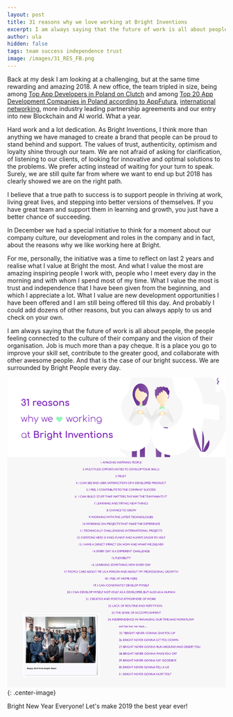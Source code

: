 ```yaml
---
layout: post
title: 31 reasons why we love working at Bright Inventions 
excerpt: I am always saying that the future of work is all about people, the people feeling connected to the culture of their company and the vision of their organisation.  Job is much more than a pay cheque. It is a place you go to improve your skill set, contribute to the greater good, and collaborate with other awesome people. And that is the case of our bright success. We are surrounded by Bright People every day.
author: ula
hidden: false
tags: team success independence trust
image: /images/31_RES_FB.png
---
```

Back at my desk I am looking at a challenging, but at the same time rewarding and amazing 2018.  A new office, the team tripled in size, being among [Top App Developers in Poland on Clutch](https://brightinventions.pl/blog/Bright-Inventions-Remains-A-Top-Developer-In-Poland/) and among [Top 20 App Development Companies in Poland according to AppFutura](https://www.appfutura.com/blog/top-20-mobile-app-development-companies-in-poland-november-2018/), [international networking](https://brightinventions.pl/blog/bright-networking-time/), more industry leading partnership agreements and our entry into new Blockchain and AI world. What a year.

Hard work and a lot dedication. As Bright Inventions, I think more than anything we have managed to create a brand that people can be proud to stand behind and support. The values of trust, authenticity, optimism and loyalty shine through our team. We are not afraid of asking for clarification, of listening to our clients, of looking for innovative and optimal solutions to the problems. We prefer acting instead of waiting for your turn to speak. Surely, we are still quite far from where we want to end up but 2018 has clearly showed we are on the right path.

I believe that a true path to success is to support people in thriving at work, living great lives, and stepping into better versions of themselves. If you have great team and support them in learning and growth, you just have a better chance of succeeding. 

In December we had a special initiative to think for a moment about our company culture, our development and roles in the company and in fact, about the reasons why we like working here at Bright. 

For me, personally, the initiative was a time to reflect on last 2 years and realise what I value at Bright the most. And what I value the most are amazing inspiring people I work with, people who I meet every day in the morning and with whom I spend most of my time. What I value the most is trust and independence that I have been given from the beginning, and which I appreciate a lot. What I value are new development opportunities I have been offered and I am still being offered till this day. And probably I could add dozens of other reasons, but you can always apply to us and check on your own. 

I am always saying that the future of work is all about people, the people feeling connected to the culture of their company and the vision of their organisation.  Job is much more than a pay cheque. It is a place you go to improve your skill set, contribute to the greater good, and collaborate with other awesome people. And that is the case of our bright success. We are surrounded by Bright People every day.

![31 reasons why we love working at Bright Inventions](/images/31_reasons_why_we_like_working_at_Bright_Inventions.png){: .center-image}

Bright New Year Everyone! Let's make 2019 the best year ever! 

